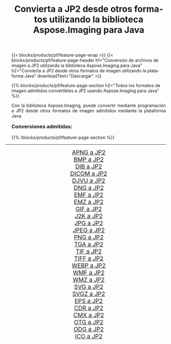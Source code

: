 ﻿---
title: Convierta a JP2 desde otros formatos utilizando la biblioteca Aspose.Imaging para Java 
weight: 3920
url: /es/java/conversion/to/jp2/ 
lang: es
langdirlevel: 2
locales: zh-hans,ja,it,ru,de,es,fr,nl,id,lt,pl,pt,vi,tr,ko,zh-hant,ar,hi,th,sv,cs,uk,he
description: Usando Aspose.Imaging puede convertir a JP2 desde otros formatos usando Java
---

{{< blocks/products/pf/feature-page-wrap >}}
{{< blocks/products/pf/feature-page-header h1="Conversión de archivos de imagen a JP2 utilizando la biblioteca Aspose.Imaging para Java" h2="Convierta a JP2 desde otros formatos de imagen utilizando la plataforma Java" downloadText="Descargar" >}}


{{% blocks/products/pf/feature-page-section  h2="Todos los formatos de imagen admitidos convertibles a JP2 usando Aspose.Imaging para Java" %}}
<p align=justify>Con la biblioteca Aspose.Imaging, puede convertir mediante programación a JP2 desde otros formatos de imagen admitidos mediante la plataforma Java.</p>
<h3 style="margin-top:16px;">
Conversiones admitidas:
</h3>
{{% /blocks/products/pf/feature-page-section %}}
<div class="container-fluid productfamilypage bg-gray">
    <div class="convertypes bg-gray agp-content section">
        <div class="container">
		<hr style="margin-left:-20px;"/>
		<div class="row other-converters" style="gap: 10px;font-size: 19px;text-align:center;">
		    <div class='col-md-3 other-converter remove-lp remove-rp'><a href="/imaging/es/java/conversion/apng-to-jp2/" style="padding:15px;">APNG a JP2</a></div>
<div class='col-md-3 other-converter remove-lp remove-rp'><a href="/imaging/es/java/conversion/bmp-to-jp2/" style="padding:15px;">BMP a JP2</a></div>
<div class='col-md-3 other-converter remove-lp remove-rp'><a href="/imaging/es/java/conversion/dib-to-jp2/" style="padding:15px;">DIB a JP2</a></div>
<div class='col-md-3 other-converter remove-lp remove-rp'><a href="/imaging/es/java/conversion/dicom-to-jp2/" style="padding:15px;">DICOM a JP2</a></div>
<div class='col-md-3 other-converter remove-lp remove-rp'><a href="/imaging/es/java/conversion/djvu-to-jp2/" style="padding:15px;">DJVU a JP2</a></div>
<div class='col-md-3 other-converter remove-lp remove-rp'><a href="/imaging/es/java/conversion/dng-to-jp2/" style="padding:15px;">DNG a JP2</a></div>
<div class='col-md-3 other-converter remove-lp remove-rp'><a href="/imaging/es/java/conversion/emf-to-jp2/" style="padding:15px;">EMF a JP2</a></div>
<div class='col-md-3 other-converter remove-lp remove-rp'><a href="/imaging/es/java/conversion/emz-to-jp2/" style="padding:15px;">EMZ a JP2</a></div>
<div class='col-md-3 other-converter remove-lp remove-rp'><a href="/imaging/es/java/conversion/gif-to-jp2/" style="padding:15px;">GIF a JP2</a></div>
<div class='col-md-3 other-converter remove-lp remove-rp'><a href="/imaging/es/java/conversion/j2k-to-jp2/" style="padding:15px;">J2K a JP2</a></div>
<div class='col-md-3 other-converter remove-lp remove-rp'><a href="/imaging/es/java/conversion/jpg-to-jp2/" style="padding:15px;">JPG a JP2</a></div>
<div class='col-md-3 other-converter remove-lp remove-rp'><a href="/imaging/es/java/conversion/jpeg-to-jp2/" style="padding:15px;">JPEG a JP2</a></div>
<div class='col-md-3 other-converter remove-lp remove-rp'><a href="/imaging/es/java/conversion/png-to-jp2/" style="padding:15px;">PNG a JP2</a></div>
<div class='col-md-3 other-converter remove-lp remove-rp'><a href="/imaging/es/java/conversion/tga-to-jp2/" style="padding:15px;">TGA a JP2</a></div>
<div class='col-md-3 other-converter remove-lp remove-rp'><a href="/imaging/es/java/conversion/tif-to-jp2/" style="padding:15px;">TIF a JP2</a></div>
<div class='col-md-3 other-converter remove-lp remove-rp'><a href="/imaging/es/java/conversion/tiff-to-jp2/" style="padding:15px;">TIFF a JP2</a></div>
<div class='col-md-3 other-converter remove-lp remove-rp'><a href="/imaging/es/java/conversion/webp-to-jp2/" style="padding:15px;">WEBP a JP2</a></div>
<div class='col-md-3 other-converter remove-lp remove-rp'><a href="/imaging/es/java/conversion/wmf-to-jp2/" style="padding:15px;">WMF a JP2</a></div>
<div class='col-md-3 other-converter remove-lp remove-rp'><a href="/imaging/es/java/conversion/wmz-to-jp2/" style="padding:15px;">WMZ a JP2</a></div>
<div class='col-md-3 other-converter remove-lp remove-rp'><a href="/imaging/es/java/conversion/svg-to-jp2/" style="padding:15px;">SVG a JP2</a></div>
<div class='col-md-3 other-converter remove-lp remove-rp'><a href="/imaging/es/java/conversion/svgz-to-jp2/" style="padding:15px;">SVGZ a JP2</a></div>
<div class='col-md-3 other-converter remove-lp remove-rp'><a href="/imaging/es/java/conversion/eps-to-jp2/" style="padding:15px;">EPS a JP2</a></div>
<div class='col-md-3 other-converter remove-lp remove-rp'><a href="/imaging/es/java/conversion/cdr-to-jp2/" style="padding:15px;">CDR a JP2</a></div>
<div class='col-md-3 other-converter remove-lp remove-rp'><a href="/imaging/es/java/conversion/cmx-to-jp2/" style="padding:15px;">CMX a JP2</a></div>
<div class='col-md-3 other-converter remove-lp remove-rp'><a href="/imaging/es/java/conversion/otg-to-jp2/" style="padding:15px;">OTG a JP2</a></div>
<div class='col-md-3 other-converter remove-lp remove-rp'><a href="/imaging/es/java/conversion/odg-to-jp2/" style="padding:15px;">ODG a JP2</a></div>
<div class='col-md-3 other-converter remove-lp remove-rp'><a href="/imaging/es/java/conversion/ico-to-jp2/" style="padding:15px;">ICO a JP2</a></div>
                </div>
        </div>
    </div>
</div>
<br/>

